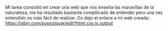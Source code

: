 Mi tarea consistió en crear una web que nos enseña las maravillas de la naturaleza, me ha resultado bastante compllicado de entender pero una vez entendido es más fácil de realizar. Os dejo el enlace a mi web creada: 
https://jsbin.com/popoziquje/edit?html,css,js,output
